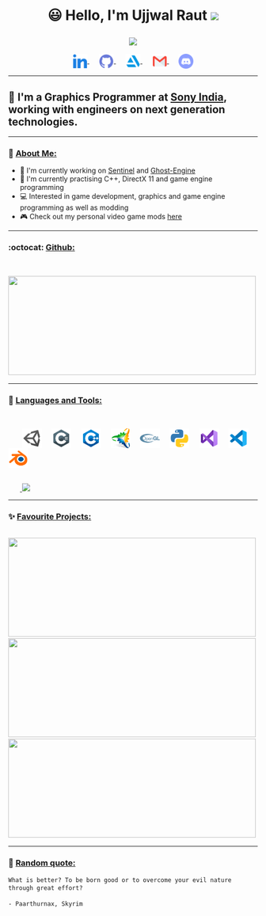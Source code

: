 <h1>
<p align = "center">
  😃 Hello, I'm Ujjwal Raut <img src="https://media.giphy.com/media/hvRJCLFzcasrR4ia7z/giphy.gif" width="28">
</p>
</h1>
<p align = "center">
  <img src = "https://readme-typing-svg.herokuapp.com?color=6AF700&center=true&vCenter=true&width=500&lines=Graphics+Programmer+at+Sony+India;3+years+of+experience">
</p>

<p align = center>
<a href="https://www.linkedin.com/in/ujjwal-raut-cybernethacker14/">
  <img align="center" alt="UjjwalRaut|LinkedIn" width="30px" src="images/linkedin.png" />
</a>&nbsp;&nbsp;&nbsp;&nbsp;
<a href="https://github.com/CybernetHacker14/">
  <img align="center" alt="UjjwalRaut|GitHub" width="30px" src="images/github.png" />
</a>&nbsp;&nbsp;&nbsp;&nbsp;
<a href="https://cybernethacker14.artstation.com/">
  <img align="center" alt="UjjwalRaut|ArtStation" width="30px" src="images/artstation.png" />
</a>&nbsp;&nbsp;&nbsp;&nbsp;
<a href="mailto:ujjwalraut.14@gmail.com">
  <img align="center" alt="UjjwalRaut|Gmail" width="30px" src="images/gmail.png" />
</a>&nbsp;&nbsp;&nbsp;&nbsp;
<img align="center" title="CybernetHacker14#1420" alt="UjjwalRaut|Discord" width="30px" src="images/discord.png" />
<br/>

***

## 🏢 I'm a Graphics Programmer at [Sony India](https://www.sonyindiasoftware.co.in/), working with engineers on next generation technologies.

***

### 👔 <ins>About Me:</ins>

- 🔭 I'm currently working on [Sentinel](https://github.com/CybernetHacker14/Sentinel) and [Ghost-Engine](https://github.com/CybernetHacker14/Ghost-Engine)
- 🌱 I'm currently practising C++, DirectX 11 and game engine programming
- 💻 Interested in game development, graphics and game engine programming as well as modding
- :video_game: Check out my personal video game mods [here](https://github.com/CybernetHacker14/game-mods)

***

### :octocat: <ins>Github:</ins>
<br/>
<p align = "left">
  <a href = "https://github.com/CybernetHacker14">
    <img width = "500em" height = "200em" src = "https://cybernethacker14-github-readme-stats.vercel.app/api?username=CybernetHacker14&show_icons=true&include_all_commit=true&count_private=true&theme=radical"/>
  </a>
</p>

***

### 🔧 <ins>Languages and Tools:</ins>
<br/>
<p>
&nbsp;&nbsp;&nbsp;&nbsp;&nbsp;&nbsp;
<img align="center" alt="UjjwalRaut|Unity" width="40px" src="images/unity.png" />&nbsp;&nbsp;&nbsp;&nbsp;
<img align="center" alt="UjjwalRaut|C#" width="40px" src="images/csharp.png" />&nbsp;&nbsp;&nbsp;&nbsp;
<img align="center" alt="UjjwalRaut|C++" width="40px" src="images/c++.png" />&nbsp;&nbsp;&nbsp;&nbsp;
<img align="center" alt="UjjwalRaut|Premake" width="40px" src="images/premake.png" />&nbsp;&nbsp;&nbsp;&nbsp;
<img align="center" alt="UjjwalRaut|OpenGL" width="40px" src="images/opengl.png" />&nbsp;&nbsp;&nbsp;&nbsp;
<img align="center" alt="UjjwalRaut|Python" width="40px" src="images/python.png" />&nbsp;&nbsp;&nbsp;&nbsp;
<img align="center" alt="UjjwalRaut|VS" width="40px" src="images/visualstudio.png" />&nbsp;&nbsp;&nbsp;&nbsp;
<img align="center" alt="UjjwalRaut|VSCode" width="40px" src="images/vscode.png" />&nbsp;&nbsp;&nbsp;&nbsp;
<img align="center" alt="UjjwalRaut|Blender" width="40px" src="images/blender.png" />&nbsp;&nbsp;&nbsp;&nbsp;
</p>

<p align = "left">
  <br/>
  &nbsp;&nbsp;&nbsp;&nbsp;&nbsp;&nbsp;<a href = "https://github.com/CybernetHacker14">
    <img height = "200em" src = "https://cybernethacker14-github-readme-stats.vercel.app/api/top-langs/?username=CybernetHacker14&layout=compact&langs_count=8&theme=radical"/>
  </a>
</p>

***

### ✨ <ins>Favourite Projects:</ins>
<br/>
<a href = "https://github.com/CybernetHacker14/Sentinel">
  <img width = "500px" height = "200px" src = "https://cybernethacker14-github-readme-stats.vercel.app/api/pin/?username=CybernetHacker14&repo=Sentinel&theme=radical"/>
</a>
<br/>
<a href = "https://github.com/CybernetHacker14/Ghost-Engine">
  <img width = "500px" height = "200px" src = "https://cybernethacker14-github-readme-stats.vercel.app/api/pin/?username=CybernetHacker14&repo=Ghost-Engine&theme=radical"/>
</a>
<br/>
<a href = "https://github.com/CybernetHacker14/Hazel">
  <img width = "500em" height = "200px" src = "https://cybernethacker14-github-readme-stats.vercel.app/api/pin/?username=CybernetHacker14&repo=Hazel&theme=radical"/>
</a>

***

### :thought_balloon: <ins>Random quote:</ins>

```
What is better? To be born good or to overcome your evil nature through great effort?

- Paarthurnax, Skyrim
```
